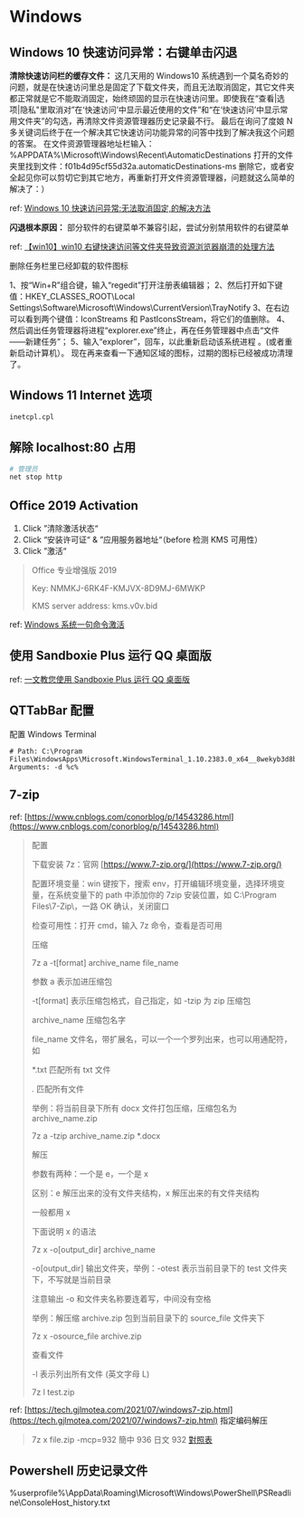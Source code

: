 # Windows

## Windows 10 快速访问异常：右键单击闪退

**清除快速访问栏的缓存文件：** 这几天用的 Windows10 系统遇到一个莫名奇妙的问题，就是在快速访问里总是固定了下载文件夹，而且无法取消固定，其它文件夹都正常就是它不能取消固定，始终顽固的显示在快速访问里。即使我在“查看|选项|隐私"里取消对”在‘快速访问’中显示最近使用的文件”和“在‘快速访问’中显示常用文件夹”的勾选，再清除文件资源管理器历史记录最不行。 最后在询问了度娘 N 多关键词后终于在一个解决其它快速访问功能异常的问答中找到了解决我这个问题的答案。 在文件资源管理器地址栏输入：%APPDATA%\Microsoft\Windows\Recent\AutomaticDestinations 打开的文件夹里找到文件：f01b4d95cf55d32a.automaticDestinations-ms 删除它，或者安全起见你可以剪切它到其它地方，再重新打开文件资源管理器，问题就这么简单的解决了：）

ref: [Windows 10 快速访问异常:无法取消固定,的解决方法](https://blog.csdn.net/yin0hao/article/details/88052343)

**闪退根本原因：** 部分软件的右键菜单不兼容引起，尝试分别禁用软件的右键菜单

ref: [【win10】win10 右键快速访问等文件夹导致资源浏览器崩溃的处理方法](https://blog.csdn.net/sunjinshengli/article/details/82977516?utm_medium=distribute.pc_relevant_t0.none-task-blog-BlogCommendFromMachineLearnPai2-1.add_param_isCf&depth_1-utm_source=distribute.pc_relevant_t0.none-task-blog-BlogCommendFromMachineLearnPai2-1.add_param_isCf)

删除任务栏里已经卸载的软件图标

1、按“Win+R”组合键，输入“regedit”打开注册表编辑器；
2、然后打开如下键值：HKEY_CLASSES_ROOT\Local Settings\Software\Microsoft\Windows\CurrentVersion\TrayNotify
3、在右边可以看到两个键值：IconStreams 和 PastIconsStream，将它们的值删除。
4、然后调出任务管理器将进程“explorer.exe”终止，再在任务管理器中点击“文件——新建任务”；
5、输入“explorer”，回车，以此重新启动该系统进程 。(或者重新启动计算机）。
现在再来查看一下通知区域的图标，过期的图标已经被成功清理了。

## Windows 11 Internet 选项

```bash
inetcpl.cpl
```

## 解除 localhost:80 占用

```bash
# 管理员
net stop http
```

## Office 2019 Activation

1. Click ”清除激活状态“
2. Click “安装许可证“ & ”应用服务器地址“（before 检测 KMS 可用性）
3. Click ”激活“

> Office 专业增强版 2019
>
> Key: NMMKJ-6RK4F-KMJVX-8D9MJ-6MWKP
>
> KMS server address: kms.v0v.bid

ref: [Windows 系统一句命令激活](https://v0v.bid/)

## 使用 Sandboxie Plus 运行 QQ 桌面版

ref: [一文教您使用 Sandboxie Plus 运行 QQ 桌面版](https://ericclose.github.io/run-QQ-with-Sandboxie-Plus.html)

## QTTabBar 配置

配置 Windows Terminal

```plaintext
# Path: C:\Program Files\WindowsApps\Microsoft.WindowsTerminal_1.10.2383.0_x64__8wekyb3d8bbwe\wt.exe
Arguments: -d %c%
```

## 7-zip

ref: [https://www.cnblogs.com/conorblog/p/14543286.html](https://www.cnblogs.com/conorblog/p/14543286.html)

> 配置
>
> 下载安装 7z：官网 [https://www.7-zip.org/](https://www.7-zip.org/)
>
> 配置环境变量：win 键按下，搜索 env，打开编辑环境变量，选择环境变量，在系统变量下的 path 中添加你的 7zip 安装位置，如 C:\Program Files\7-Zip\，一路 OK 确认，关闭窗口
>
> 检查可用性：打开 cmd，输入 7z 命令，查看是否可用
>
> 压缩
>
> 7z a -t[format] archive_name file_name
>
> 参数 a 表示加进压缩包
>
> -t[format] 表示压缩包格式，自己指定，如 -tzip 为 zip 压缩包
>
> archive_name 压缩包名字
>
> file_name 文件名，带扩展名，可以一个一个罗列出来，也可以用通配符，如
>
> \*.txt 匹配所有 txt 文件
>
> _._ 匹配所有文件
>
> 举例：将当前目录下所有 docx 文件打包压缩，压缩包名为 archive_name.zip
>
> 7z a -tzip archive_name.zip \*.docx
>
> 解压
>
> 参数有两种：一个是 e，一个是 x
>
> 区别：e 解压出来的没有文件夹结构，x 解压出来的有文件夹结构
>
> 一般都用 x
>
> 下面说明 x 的语法
>
> 7z x -o[output_dir] archive_name
>
> -o[output_dir] 输出文件夹，举例：-otest 表示当前目录下的 test 文件夹下，不写就是当前目录
>
> 注意输出 -o 和文件夹名称要连着写，中间没有空格
>
> 举例：解压缩 archive.zip 包到当前目录下的 source_file 文件夹下
>
> 7z x -osource_file archive.zip
>
> 查看文件
>
> -l 表示列出所有文件 (英文字母 L)
>
> 7z l test.zip

ref: [https://tech.gjlmotea.com/2021/07/windows7-zip.html](https://tech.gjlmotea.com/2021/07/windows7-zip.html)
指定编码解压

> 7z x file.zip -mcp=932
> 簡中 936
> 日文 932
> [對照表](https://www.wikiwand.com/en/Code_page#/DOS_code_pages)

## Powershell 历史记录文件

%userprofile%\AppData\Roaming\Microsoft\Windows\PowerShell\PSReadline\ConsoleHost_history.txt
